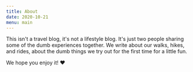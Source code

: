 ```yaml
---
title: About
date: 2020-10-21
menu: main
---
```

This isn't a travel blog, it's not a lifestyle blog. It's just two people sharing some of the dumb experiences together. We write about our walks, hikes, and rides, about the dumb things we try out for the first time for a little fun.

We hope you enjoy it! ♥️